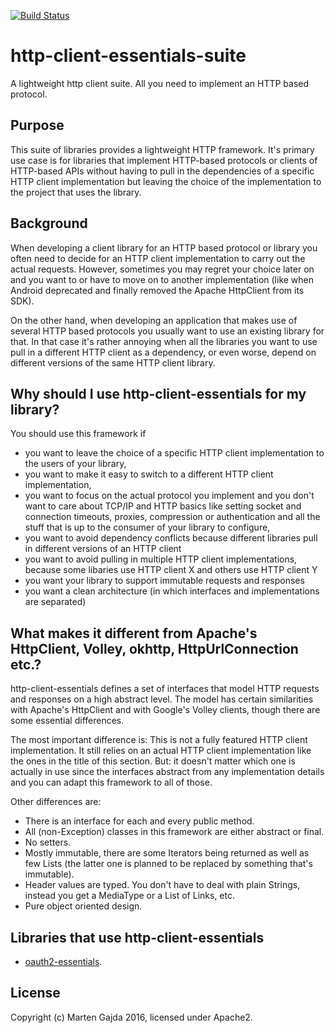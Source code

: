 [![Build Status](https://travis-ci.org/dmfs/http-client-essentials-suite.svg?branch=master)](https://travis-ci.org/dmfs/http-client-essentials-suite)

# http-client-essentials-suite

A lightweight http client suite. All you need to implement an HTTP based protocol.

## Purpose

This suite of libraries provides a lightweight HTTP framework. It's primary use case is for libraries that implement HTTP-based protocols or clients of HTTP-based APIs without having to pull in the dependencies of a specific HTTP client implementation but leaving the choice of the implementation to the project that uses the library.

## Background

When developing a client library for an HTTP based protocol or library you often need to decide for an HTTP client implementation to carry out the actual requests. However, sometimes you may regret your choice later on and you want to or have to move on to another implementation (like when Android deprecated and finally removed the Apache HttpClient from its SDK).

On the other hand, when developing an application that makes use of several HTTP based protocols you usually want to use an existing library for that. In that case it's rather annoying when all the libraries you want to use pull in a different HTTP client as a dependency, or even worse, depend on different versions of the same HTTP client library.

## Why should I use http-client-essentials for my library?

You should use this framework if

* you want to leave the choice of a specific HTTP client implementation to the users of your library,
* you want to make it easy to switch to a different HTTP client implementation,
* you want to focus on the actual protocol you implement and you don't want to care about TCP/IP and HTTP basics like setting socket and connection timeouts, proxies, compression or authentication and all the stuff that is up to the consumer of your library to configure,
* you want to avoid dependency conflicts because different libraries pull in different versions of an HTTP client
* you want to avoid pulling in multiple HTTP client implementations, because some libaries use HTTP client X and others use HTTP client Y
* you want your library to support immutable requests and responses
* you want a clean architecture (in which interfaces and implementations are separated)

## What makes it different from Apache's HttpClient, Volley, okhttp, HttpUrlConnection etc.?

http-client-essentials defines a set of interfaces that model HTTP requests and responses on a high abstract level. The model has certain similarities with Apache's HttpClient and with Google's Volley clients, though there are some essential differences.

The most important difference is: This is not a fully featured HTTP client implementation. It still relies on an actual HTTP client implementation like the ones in the title of this section. But: it doesn't matter which one is actually in use since the interfaces abstract from any implementation details and you can adapt this framework to all of those.

Other differences are:

* There is an interface for each and every public method.
* All (non-Exception) classes in this framework are either abstract or final.
* No setters.
* Mostly immutable, there are some Iterators being returned as well as few Lists (the latter one is planned to be replaced by something that's immutable).
* Header values are typed. You don't have to deal with plain Strings, instead you get a MediaType or a List of Links, etc.
* Pure object oriented design.

## Libraries that use http-client-essentials

* [oauth2-essentials](https://github.com/dmfs/oauth2-essentials).

## License

Copyright (c) Marten Gajda 2016, licensed under Apache2.


